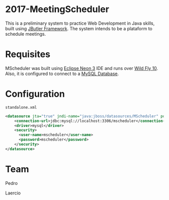 # 2017-MeetingScheduler
This is a preliminary system to practice Web Development in Java skills, built using [JButler Framework](https://github.com/dwws-ufes/jbutler). The system intends to be a plataform to schedule meetings.

# Requisites
MScheduler was built using [Eclipse Neon 3](http://www.eclipse.org/neon/) IDE and runs over [Wild Fly 10](http://wildfly.org/). Also, it is configured to connect to a [MySQL Database](https://www.mysql.com/).

# Configuration
`standalone.xml`

```xml
<datasource jta="true" jndi-name="java:jboss/datasources/MScheduler" pool-name="MSchedulerPool" enabled="true" use-java-context="true">
    <connection-url>jdbc:mysql://localhost:3306/mscheduler</connection-url>
    <driver>mysql</driver>
    <security>
      <user-name>mscheduler</user-name>
      <password>mscheduler</password>
    </security>
</datasource>


```

# Team
Pedro

Laercio


